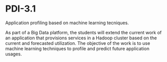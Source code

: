 # PDI-3.1

Application profiling based on machine learning tecniques.

As part of a Big Data platform, the students will extend the current work of an application that provisions services
in a Hadoop cluster based on the current and forecasted utilization. The objective of the work is to use machine learning techniques 
to profile and predict future application usages.
